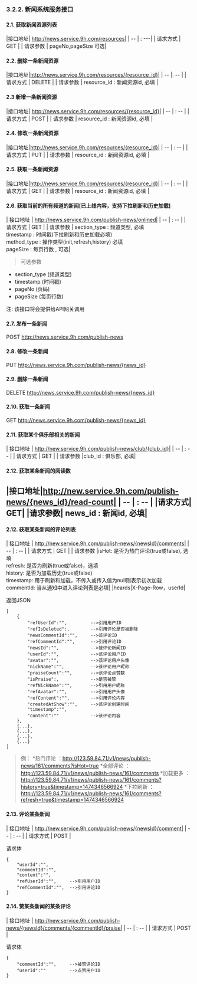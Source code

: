 
### 3.2.2. 新闻系统服务接口

#### 2.1. 获取新闻资源列表

|接口地址| http://news.service.9h.com/resources|
| -- | : ---|
| 请求方式 | GET |
| 请求参数 | pageNo,pageSize 可选|

#### 2.2. 删除一条新闻资源

|接口地址|http://news.service.9h.com/resources/{resource_id}|
| -- |: -- |
| 请求方式 | DELETE |
| 请求参数 | resource_id  : 新闻资源id, 必填 |

#### 2.3 新增一条新闻资源

|接口地址| http://news.service.9h.com/resources/{resource_id}|
| -- | : -- |
| 请求方式 | POST |
| 请求参数 |  resource_id  : 新闻资源id, 必填 |

#### 2.4. 修改一条新闻资源

|接口地址|http://news.service.9h.com/resources/{resource_id}|
| -- | : -- |
| 请求方式 | PUT |
| 请求参数 |  resource_id  : 新闻资源id, 必填 |

#### 2.5. 获取一条新闻资源

|接口地址|http://news.service.9h.com/resources/{resource_id}|
| -- | : -- |
| 请求方式 | GET |
| 请求参数 |  resource_id  : 新闻资源id, 必填 |

#### 2.6. 获取当前的所有频道的新闻[已上线内容，支持下拉刷新和历史加载]

| 接口地址 | http://news.service.9h.com/publish-news/onlined|
| -- | : -- |
| 请求方式 | GET |
| 请求参数 | section_type : 频道类型, 必填<br /> timestamp : 时间戳(下拉刷新和历史加载必填)<br /> method_type : 操作类型(init,refresh,history) 必填<br /> pageSize : 每页行数 , 可选|

> 可选参数
* section_type (频道类型)
* timestamp (时间戳)
* pageNo (页码)
* pageSize (每页行数)

注: 该接口将会提供给API网关调用

#### 2.7. 发布一条新闻

POST http://news.service.9h.com/publish-news

#### 2.8. 修改一条新闻

PUT  http://news.service.9h.com/publish-news/{news_id}

#### 2.9. 删除一条新闻

DELETE http://news.service.9h.com/publish-news/{news_id}

#### 2.10. 获取一条新闻

GET http://news.service.9h.com/publish-news/{news_id}

####  2.11. 获取某个俱乐部相关的新闻

| 接口地址 | http://new.service.9h.com/publish-news/club/{club_id}|
| -- | : -- |
| 请求方式 | GET |
| 请求参数 |club_id : 俱乐部, 必填|

 #### 2.12. 获取某条新闻的阅读数

|接口地址|http://new.service.9h.com/publish-news/{news_id}/read-count|
| -- | : -- |
|请求方式| GET|
|请求参数| news_id : 新闻id, 必填|
--------------------------------------------

#### 2.12. 获取某条新闻的评论列表

| 接口地址 | http://new.service.9h.com/publish-news/{newsId}/comments|
| -- | : -- |
| 请求方式 | GET |
| 请求参数 |isHot: 是否为热门评论(true或false), 选填<br />refresh: 是否为刷新(true或false)，选填<br />history: 是否为加载历史(true或false)<br />timestamp: 用于刷新和加载，不传入或传入值为null则表示初次加载<br /> commentId: 当从通知中进入评论列表是必填|
|heards|X-Page-Row，userId|

返回JSON
```
[
    {
        "refUserId":"",			-->引用用户ID
        "refIsDeleted":,		-->引用评论是否被删除
        "newsCommentId":"",     -->该评论ID
        "refCommentId":"",		-->引用评论ID
        "newsId":"", 			-->被评论新闻ID
        "userId":"",			-->该评论用户ID
        "avatar":"",			-->该评论用户头像
        "nickName":"",			-->该评论用户昵称			
        "praiseCount":"",		-->该评论点赞数
        "isPraise":,			-->是否被赞
        "refNickName":"",		-->引用用户昵称
        "refAvatar":"",			-->引用用户头像
        "refContent":"",		-->引用评论内容
        "createdAtShow":"",		-->该评论创建时间
        "timestamp":"",
        "content":""			-->该评论内容
    },
    {...},
    {...},
    {...},
    {...}
]
```
>例：
*热门评论 ：http://123.59.84.71/v1/news/publish-news/161/comments?isHot=true
*全部评论 ：http://123.59.84.71/v1/news/publish-news/161/comments
*加载更多 ：http://123.59.84.71/v1/news/publish-news/161/comments?history=true&timestamp=1474346566924
*下拉刷新 ：http://123.59.84.71/v1/news/publish-news/161/comments?refresh=true&timestamp=1474346566924

#### 2.13. 评论某条新闻
| 接口地址 | http://new.service.9h.com/publish-news/{newsId}/comment|
| -- | : -- |
| 请求方式 | POST |

请求体
```
{
	"userId":"",
	"commentId":"",
	"content":"",
	"refUserId":"",		-->引用用户ID
	"refCommentId":"",	-->引用评论ID
}
```

#### 2.14. 赞某条新闻的某条评论
| 接口地址 | http://new.service.9h.com/publish-news/{newsId}/comments/{commentId}/praise|
| -- | : -- |
| 请求方式 | POST |

请求体
```
{
	"commentId":"",		-->被赞评论ID
	"userId":""			-->点赞用户ID
}
```